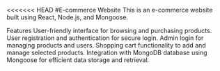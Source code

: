 <<<<<<< HEAD
#E-commerce Website
This is an e-commerce website built using React, Node.js, and Mongoose.

Features
User-friendly interface for browsing and purchasing products.
User registration and authentication for secure login.
Admin login for managing products and users.
Shopping cart functionality to add and manage selected products.
Integration with MongoDB database using Mongoose for efficient data storage and retrieval.
